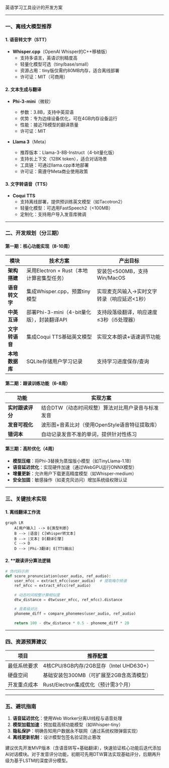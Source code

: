 英语学习工具设计的开发方案

---

### **一、离线大模型推荐**
#### 1. **语音转文字（STT）**
- **Whisper.cpp**（OpenAI Whisper的C++移植版）
  - 支持多语言，英语识别精度高
  - 轻量化模型可选（tiny/base/small）
  - 资源占用：tiny版仅需约80MB内存，适合离线部署
  - 许可证：MIT（可商用）

#### 2. **文本生成与翻译**
- **Phi-3-mini**（微软）
  - 参数：3.8B，支持中英双语
  - 优势：专为边缘设备优化，可在4GB内存设备运行
  - 性能：接近7B模型的翻译质量
  - 许可证：MIT
  
- **Llama 3**（Meta）
  - 推荐版本：Llama-3-8B-Instruct（4-bit量化版）
  - 支持长上下文（128K token），适合对话场景
  - 工具链：可通过llama.cpp本地部署
  - 许可证：需遵守Meta商业使用政策

#### 3. **文字转语音（TTS）**
- **Coqui TTS**
  - 支持离线部署，提供预训练英文模型（如Tacotron2）
  - 轻量化模型：可选用FastSpeech2（<100MB）
  - 定制化：支持用户导入发音库微调

---

### **二、开发规划（分三期）**
#### **第一期：核心功能实现（8-10周）**
| 模块              | 技术方案                                                                 | 产出目标                                                                 |
|-------------------|------------------------------------------------------------------------|--------------------------------------------------------------------------|
| **架构搭建**      | 采用Electron + Rust（本地计算密集型任务）                                | 安装包<500MB，支持Win/MacOS                                              |
| **语音转文字**    | 集成Whisper.cpp，预置tiny模型                                            | 实现麦克风输入→实时文字转录（响应延迟<1秒）                                |
| **中英互译**      | 部署Phi-3-mini（4-bit量化版），封装翻译API                                | 支持段落级翻译，响应速度≤3秒（i5处理器）                                    |
| **文字转语音**    | 集成Coqui TTS基础英文模型                                                 | 实现文本朗读+语速调节功能                                                 |
| **本地数据库**    | SQLite存储用户学习记录                                                   | 支持学习进度保存/查询                                                    |

#### **第二期：跟读训练功能（6-8周）**
| 功能              | 实现方案                                                                 |
|-------------------|------------------------------------------------------------------------|
| **实时跟读评分**  | 结合DTW（动态时间规整）算法对比用户录音与标准发音                       |
| **发音可视化**    | 波形图+音素比对（使用OpenStyle语音特征提取库）                          |
| **错词本**        | 自动记录发音不准的单词，提供针对性练习                                  |

#### **第三期：高阶优化（4周）**
- **模型压缩**：将Phi-3替换为蒸馏版小模型（如TinyLlama-1.1B）
- **语音延迟优化**：实现硬件加速（通过WebGPU运行ONNX模型）
- **增量更新**：允许用户下载更高精度模型（如Whisper-medium）
- **安全加固**：敏感操作（如麦克风访问）增加系统级权限认证

---

### **三、关键技术实现**
#### 1. **离线翻译工作流**
```mermaid
graph LR
    A[用户输入] --> B{类型判断}
    B --> |语音| C[Whisper转文本]
    B --> |文本| D[翻译引擎]
    C --> D
    D --> |Phi-3翻译| E[TTS输出]
```

#### 2. **跟读评分算法逻辑
```python
# 伪代码示例
def score_pronunciation(user_audio, ref_audio):
    user_mfcc = extract_mfcc(user_audio)  # 提取梅尔频谱
    ref_mfcc = extract_mfcc(ref_audio)
    
    # 动态时间规整计算相似度
    dtw_distance = dtw(user_mfcc, ref_mfcc).distance
    
    # 音素级对比
    phoneme_diff = compare_phonemes(user_audio, ref_audio)
    
    return 100 - dtw_distance * 0.5 - phoneme_diff * 20
```

---

### **四、资源预算建议**
| 项目                | 推荐配置                                  |
|---------------------|------------------------------------------|
| 最低系统要求        | 4核CPU/8GB内存/2GB显存（Intel UHD630+）    |
| 硬盘空间            | 基础安装包300MB（可扩展至2GB含高清模型）     |
| 开发重点成本        | Rust/Electron集成优化（预计需3个月）        |

---

### **五、避坑指南**
1. **语音延迟优化**：使用Web Worker分离UI线程与语音处理
2. **模型加载加速**：预加载高频功能模型（如Whisper-tiny）
3. **隐私保护**：明确告知用户数据永不联网（通过系统权限弹窗实现）
4. **离线更新机制**：设计模型包签名验证防止篡改

建议优先开发MVP版本（含语音转写+基础翻译），快速验证核心功能后迭代添加AI对话模块。对于发音评分功能，初期可先用DTW算法实现基础评分，后期再升级为基于LSTM的深度评分模型。
